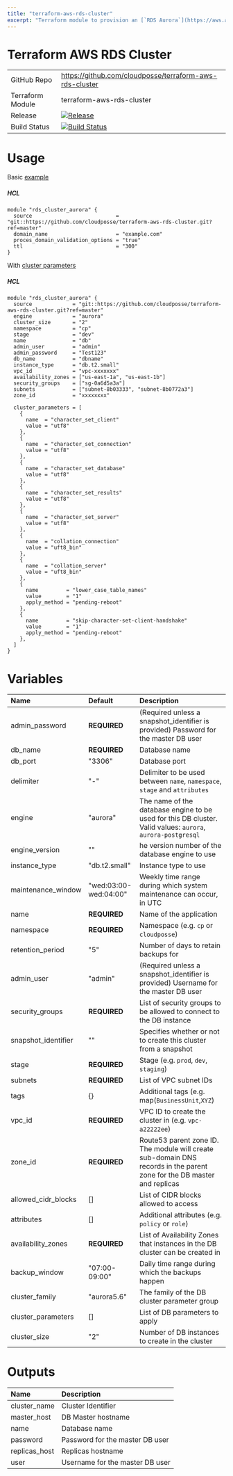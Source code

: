 ```yaml
---
title: "terraform-aws-rds-cluster"
excerpt: "Terraform module to provision an [`RDS Aurora`](https://aws.amazon.com/rds/aurora) cluster for MySQL or Postgres."
---
```

# Terraform AWS RDS Cluster

|                  |                                                                                                                                                                |
|:-----------------|:---------------------------------------------------------------------------------------------------------------------------------------------------------------|
| GitHub Repo      | https://github.com/cloudposse/terraform-aws-rds-cluster                                                                                                        |
| Terraform Module | terraform-aws-rds-cluster                                                                                                                                      |
| Release          | [![Release](https://img.shields.io/github/release/cloudposse/terraform-aws-rds-cluster.svg)](https://github.com/cloudposse/terraform-aws-rds-cluster/releases) |
| Build Status     | [![Build Status](https://travis-ci.org/cloudposse/terraform-aws-rds-cluster.svg?branch=master)](https://travis-ci.org/cloudposse/terraform-aws-rds-cluster)    |

# Usage

Basic [example](https://github.com/cloudposse/terraform-aws-rds-cluster/tree/master/examples/basic)


##### HCL
```hcl
module "rds_cluster_aurora" {
  source                           = "git::https://github.com/cloudposse/terraform-aws-rds-cluster.git?ref=master"
  domain_name                      = "example.com"
  proces_domain_validation_options = "true"
  ttl                              = "300"
}
```


With [cluster parameters](https://github.com/cloudposse/terraform-aws-rds-cluster/tree/master/examples/with_cluster_parameters)

##### HCL
```hcl
module "rds_cluster_aurora" {
  source             = "git::https://github.com/cloudposse/terraform-aws-rds-cluster.git?ref=master"
  engine             = "aurora"
  cluster_size       = "2"
  namespace          = "cp"
  stage              = "dev"
  name               = "db"
  admin_user         = "admin"
  admin_password     = "Test123"
  db_name            = "dbname"
  instance_type      = "db.t2.small"
  vpc_id             = "vpc-xxxxxxx"
  availability_zones = ["us-east-1a", "us-east-1b"]
  security_groups    = ["sg-0a6d5a3a"]
  subnets            = ["subnet-8b03333", "subnet-8b0772a3"]
  zone_id            = "xxxxxxxx"

  cluster_parameters = [
    {
      name  = "character_set_client"
      value = "utf8"
    },
    {
      name  = "character_set_connection"
      value = "utf8"
    },
    {
      name  = "character_set_database"
      value = "utf8"
    },
    {
      name  = "character_set_results"
      value = "utf8"
    },
    {
      name  = "character_set_server"
      value = "utf8"
    },
    {
      name  = "collation_connection"
      value = "uft8_bin"
    },
    {
      name  = "collation_server"
      value = "uft8_bin"
    },
    {
      name         = "lower_case_table_names"
      value        = "1"
      apply_method = "pending-reboot"
    },
    {
      name         = "skip-character-set-client-handshake"
      value        = "1"
      apply_method = "pending-reboot"
    },
  ]
}
```

# Variables

| Name                | Default               | Description                                                                                                             |
|:--------------------|:----------------------|:------------------------------------------------------------------------------------------------------------------------|
| admin_password      | __REQUIRED__          | (Required unless a snapshot_identifier is provided) Password for the master DB user                                     |
| db_name             | __REQUIRED__          | Database name                                                                                                           |
| db_port             | "3306"                | Database port                                                                                                           |
| delimiter           | "-"                   | Delimiter to be used between `name`, `namespace`, `stage` and `attributes`                                              |
| engine              | "aurora"              | The name of the database engine to be used for this DB cluster. Valid values: `aurora`, `aurora-postgresql`             |
| engine_version      | ""                    | he version number of the database engine to use                                                                         |
| instance_type       | "db.t2.small"         | Instance type to use                                                                                                    |
| maintenance_window  | "wed:03:00-wed:04:00" | Weekly time range during which system maintenance can occur, in UTC                                                     |
| name                | __REQUIRED__          | Name of the application                                                                                                 |
| namespace           | __REQUIRED__          | Namespace (e.g. `cp` or `cloudposse`)                                                                                   |
| retention_period    | "5"                   | Number of days to retain backups for                                                                                    |
| admin_user          | "admin"               | (Required unless a snapshot_identifier is provided) Username for the master DB user                                     |
| security_groups     | __REQUIRED__          | List of security groups to be allowed to connect to the DB instance                                                     |
| snapshot_identifier | ""                    | Specifies whether or not to create this cluster from a snapshot                                                         |
| stage               | __REQUIRED__          | Stage (e.g. `prod`, `dev`, `staging`)                                                                                   |
| subnets             | __REQUIRED__          | List of VPC subnet IDs                                                                                                  |
| tags                | {}                    | Additional tags (e.g. map(`BusinessUnit`,`XYZ`)                                                                         |
| vpc_id              | __REQUIRED__          | VPC ID to create the cluster in (e.g. `vpc-a22222ee`)                                                                   |
| zone_id             | __REQUIRED__          | Route53 parent zone ID. The module will create sub-domain DNS records in the parent zone for the DB master and replicas |
| allowed_cidr_blocks | []                    | List of CIDR blocks allowed to access                                                                                   |
| attributes          | []                    | Additional attributes (e.g. `policy` or `role`)                                                                         |
| availability_zones  | __REQUIRED__          | List of Availability Zones that instances in the DB cluster can be created in                                           |
| backup_window       | "07:00-09:00"         | Daily time range during which the backups happen                                                                        |
| cluster_family      | "aurora5.6"           | The family of the DB cluster parameter group                                                                            |
| cluster_parameters  | []                    | List of DB parameters to apply                                                                                          |
| cluster_size        | "2"                   | Number of DB instances to create in the cluster                                                                         |

# Outputs

| Name          | Description                     |
|:--------------|:--------------------------------|
| cluster_name  | Cluster Identifier              |
| master_host   | DB Master hostname              |
| name          | Database name                   |
| password      | Password for the master DB user |
| replicas_host | Replicas hostname               |
| user          | Username for the master DB user |
